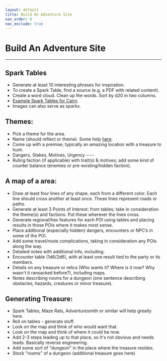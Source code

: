 ```yaml
---
layout: default
title: Build An Adventure Site
nav_order: 8
nav_exclude: true
---
```


# Build An Adventure Site
---

## Spark Tables
- Generate at least 10 interesting phrases for inspiration.  
- To create a Spark Table, find a source (e.g. a PDF with related content).
- Create a word cloud. Clean up the words. Sort by d20 in two columns.
- [Example Spark Tables for Cairn](https://docs.google.com/spreadsheets/d/1b3E3FsQVvjqAMVcDIVXXQmo9g6bH0fQBDbzRJ6K5F10/edit#gid=0).
- Images can also serve as sparks.


## Themes:
- Pick a theme for the area.
- Name (should reflect or theme). Some help [here](https://www.fantasynamegenerators.com/forest_names.php).
- Come up with a premise; typically an amazing location with a treasure to hunt.
- Dangers, Stakes, Motives, Urgency	----
- Ruling faction (if applicable) with trait(s) & motives; add some kind of counter balance (enemies or pre-existing/hidden faction).

## A map of a area:
- Draw at least four lines of any shape, each from a different color. Each line should cross another at least once. These lines represent roads or paths.
- Generate at least 3 Points of Interest: from tables; take in consideration the theme(s) and factions. Put these wherever the lines cross.
- Generate regional/hex features for each POI using tables and placing results in those POIs where it makes most sense.
- Place additional (especially hidden) dangers, encounters or NPC’s in some of the POI.
- Add some travel/route complications, taking in consideration any POIs along the way.
- Detailed notes with additional info, including:
- Encounter table (1d6/2d6), with at least one result tied to the party or its members.
- Details on any treasure or relics (Who wants it? Where is it now? Why wasn't it ransacked before?), including maps.
- Notes describing rooms for a dungeon (one sentence describing obstacles, hazards, creatures or minor treasure).

## Generating Treasure:
- Spark Tables, Maze Rats, Adventuresmith or similar will help greatly here.
- Roll on tables - generate stuff.
- Look on the map and think of who would want that.
- Look on the map and think of where it could be now.
- Add 2-3 steps leading up to that place, so it's not obvious and needs leads. Basically reverse engineering.
- Add some sort of "dungeon" in the place where the treasure resides.
- Stock "rooms" of a dungeon (additional treasure goes here)
